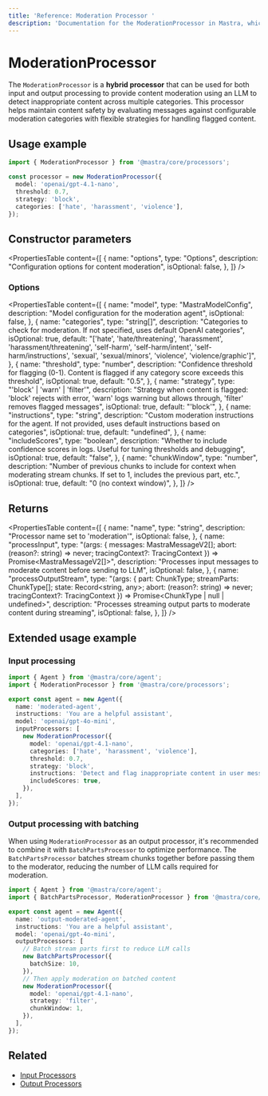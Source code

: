 ```yaml
---
title: 'Reference: Moderation Processor '
description: 'Documentation for the ModerationProcessor in Mastra, which provides content moderation using LLM to detect inappropriate content across multiple categories.'
---
```


# ModerationProcessor

The `ModerationProcessor` is a **hybrid processor** that can be used for both input and output processing to provide content moderation using an LLM to detect inappropriate content across multiple categories. This processor helps maintain content safety by evaluating messages against configurable moderation categories with flexible strategies for handling flagged content.

## Usage example

```typescript copy
import { ModerationProcessor } from '@mastra/core/processors';

const processor = new ModerationProcessor({
  model: 'openai/gpt-4.1-nano',
  threshold: 0.7,
  strategy: 'block',
  categories: ['hate', 'harassment', 'violence'],
});
```

## Constructor parameters

<PropertiesTable
content={[
{
name: "options",
type: "Options",
description: "Configuration options for content moderation",
isOptional: false,
},
]}
/>

### Options

<PropertiesTable
content={[
{
name: "model",
type: "MastraModelConfig",
description: "Model configuration for the moderation agent",
isOptional: false,
},
{
name: "categories",
type: "string[]",
description: "Categories to check for moderation. If not specified, uses default OpenAI categories",
isOptional: true,
default: "['hate', 'hate/threatening', 'harassment', 'harassment/threatening', 'self-harm', 'self-harm/intent', 'self-harm/instructions', 'sexual', 'sexual/minors', 'violence', 'violence/graphic']",
},
{
name: "threshold",
type: "number",
description: "Confidence threshold for flagging (0-1). Content is flagged if any category score exceeds this threshold",
isOptional: true,
default: "0.5",
},
{
name: "strategy",
type: "'block' | 'warn' | 'filter'",
description: "Strategy when content is flagged: 'block' rejects with error, 'warn' logs warning but allows through, 'filter' removes flagged messages",
isOptional: true,
default: "'block'",
},
{
name: "instructions",
type: "string",
description: "Custom moderation instructions for the agent. If not provided, uses default instructions based on categories",
isOptional: true,
default: "undefined",
},
{
name: "includeScores",
type: "boolean",
description: "Whether to include confidence scores in logs. Useful for tuning thresholds and debugging",
isOptional: true,
default: "false",
},
{
name: "chunkWindow",
type: "number",
description: "Number of previous chunks to include for context when moderating stream chunks. If set to 1, includes the previous part, etc.",
isOptional: true,
default: "0 (no context window)",
},
]}
/>

## Returns

<PropertiesTable
content={[
{
name: "name",
type: "string",
description: "Processor name set to 'moderation'",
isOptional: false,
},
{
name: "processInput",
type: "(args: { messages: MastraMessageV2[]; abort: (reason?: string) => never; tracingContext?: TracingContext }) => Promise<MastraMessageV2[]>",
description: "Processes input messages to moderate content before sending to LLM",
isOptional: false,
},
{
name: "processOutputStream",
type: "(args: { part: ChunkType; streamParts: ChunkType[]; state: Record<string, any>; abort: (reason?: string) => never; tracingContext?: TracingContext }) => Promise<ChunkType | null | undefined>",
description: "Processes streaming output parts to moderate content during streaming",
isOptional: false,
},
]}
/>

## Extended usage example

### Input processing

```typescript filename="src/mastra/agents/moderated-agent.ts" showLineNumbers copy
import { Agent } from '@mastra/core/agent';
import { ModerationProcessor } from '@mastra/core/processors';

export const agent = new Agent({
  name: 'moderated-agent',
  instructions: 'You are a helpful assistant',
  model: 'openai/gpt-4o-mini',
  inputProcessors: [
    new ModerationProcessor({
      model: 'openai/gpt-4.1-nano',
      categories: ['hate', 'harassment', 'violence'],
      threshold: 0.7,
      strategy: 'block',
      instructions: 'Detect and flag inappropriate content in user messages',
      includeScores: true,
    }),
  ],
});
```

### Output processing with batching

When using `ModerationProcessor` as an output processor, it's recommended to combine it with `BatchPartsProcessor` to optimize performance. The `BatchPartsProcessor` batches stream chunks together before passing them to the moderator, reducing the number of LLM calls required for moderation.

```typescript filename="src/mastra/agents/output-moderated-agent.ts" showLineNumbers copy
import { Agent } from '@mastra/core/agent';
import { BatchPartsProcessor, ModerationProcessor } from '@mastra/core/processors';

export const agent = new Agent({
  name: 'output-moderated-agent',
  instructions: 'You are a helpful assistant',
  model: 'openai/gpt-4o-mini',
  outputProcessors: [
    // Batch stream parts first to reduce LLM calls
    new BatchPartsProcessor({
      batchSize: 10,
    }),
    // Then apply moderation on batched content
    new ModerationProcessor({
      model: 'openai/gpt-4.1-nano',
      strategy: 'filter',
      chunkWindow: 1,
    }),
  ],
});
```

## Related

- [Input Processors](/docs/agents/guardrails)
- [Output Processors](/docs/agents/guardrails)

